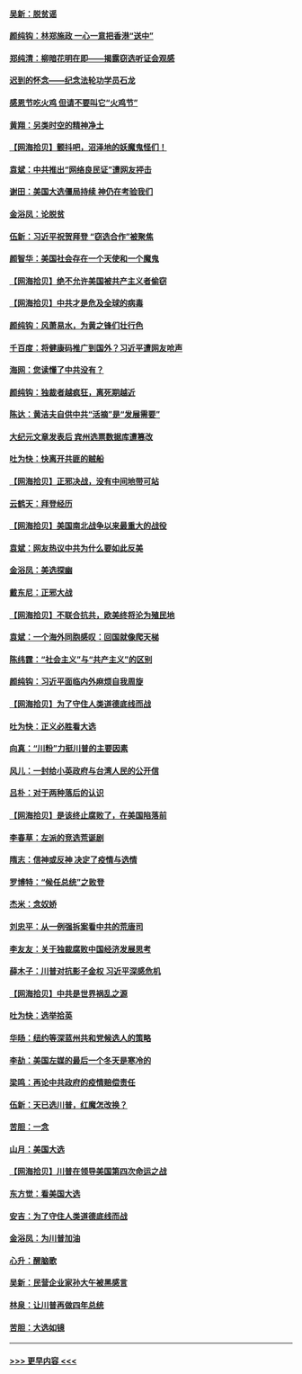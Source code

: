 #### [吴新：脱贫谣](../pages/nsc993/n12580839.md?t=11290102) 
#### [颜纯钩：林郑施政 一心一意把香港“送中”](../pages/nsc993/n12580805.md?t=11290102) 
#### [郑纯清：柳暗花明在即——揭露窃选听证会观感](../pages/nsc993/n12580795.md?t=11290102) 
#### [迟到的怀念——纪念法轮功学员石龙](../pages/nsc993/n12580245.md?t=11290102) 
#### [感恩节吃火鸡  但请不要叫它“火鸡节”](../pages/nsc993/n12580252.md?t=11290102) 
#### [黄翔：另类时空的精神净土](../pages/nsc993/n12578638.md?t=11290102) 
#### [【网海拾贝】颤抖吧，沼泽地的妖魔鬼怪们！](../pages/nsc993/n12578552.md?t=11290102) 
#### [袁斌：中共推出“网络良民证”遭网友抨击](../pages/nsc993/n12578511.md?t=11290102) 
#### [谢田：美国大选僵局持续 神仍在考验我们](../pages/nsc993/n12577432.md?t=11290102) 
#### [金浴凤：论脱贫](../pages/nsc993/n12576386.md?t=11290102) 
#### [伍新：习近平祝贺拜登 “窃选合作”被聚焦](../pages/nsc993/n12576358.md?t=11290102) 
#### [颜智华：美国社会存在一个天使和一个魔鬼](../pages/nsc993/n12574299.md?t=11290102) 
#### [【网海拾贝】绝不允许美国被共产主义者偷窃](../pages/nsc993/n12573396.md?t=11290102) 
#### [【网海拾贝】中共才是危及全球的病毒](../pages/nsc993/n12571204.md?t=11290102) 
#### [颜纯钩：风萧易水，为黄之锋们壮行色](../pages/nsc993/n12571487.md?t=11290102) 
#### [千百度：将健康码推广到国外？习近平遭网友呛声](../pages/nsc993/n12570808.md?t=11290102) 
#### [海网：您读懂了中共没有？](../pages/nsc993/n12570487.md?t=11290102) 
#### [颜纯钩：独裁者越疯狂，离死期越近](../pages/nsc993/n12569055.md?t=11290102) 
#### [陈达：黄洁夫自供中共“活摘”是“发展需要”](../pages/nsc993/n12568541.md?t=11290102) 
#### [大纪元文章发表后 宾州选票数据库遭篡改](../pages/nsc993/n12568105.md?t=11290102) 
#### [吐为快：快离开共匪的贼船](../pages/nsc993/n12568462.md?t=11290102) 
#### [【网海拾贝】正邪决战，没有中间地带可站](../pages/nsc993/n12568439.md?t=11290102) 
#### [云鹤天：拜登经历](../pages/nsc993/n12567294.md?t=11290102) 
#### [【网海拾贝】美国南北战争以来最重大的战役](../pages/nsc993/n12567247.md?t=11290102) 
#### [袁斌：网友热议中共为什么要如此反美](../pages/nsc993/n12567162.md?t=11290102) 
#### [金浴凤：美选探幽](../pages/nsc993/n12567147.md?t=11290102) 
#### [戴东尼：正邪大战](../pages/nsc993/n12567033.md?t=11290102) 
#### [【网海拾贝】不联合抗共，欧美终将沦为殖民地](../pages/nsc993/n12565068.md?t=11290102) 
#### [袁斌：一个海外同胞感叹：回国就像爬天梯](../pages/nsc993/n12564986.md?t=11290102) 
#### [陈纬霆：“社会主义”与“共产主义”的区别](../pages/nsc993/n12562417.md?t=11290102) 
#### [颜纯钩：习近平面临内外麻烦自我周旋](../pages/nsc993/n12563356.md?t=11290102) 
#### [【网海拾贝】为了守住人类道德底线而战](../pages/nsc993/n12562542.md?t=11290102) 
#### [吐为快：正义必胜看大选](../pages/nsc993/n12561967.md?t=11290102) 
#### [向真：“川粉”力挺川普的主要因素](../pages/nsc993/n12560774.md?t=11290102) 
#### [风儿：一封给小英政府与台湾人民的公开信](../pages/nsc993/n12560581.md?t=11290102) 
#### [吕朴：对于两种落后的认识](../pages/nsc993/n12560492.md?t=11290102) 
#### [【网海拾贝】是该终止腐败了，在美国陷落前](../pages/nsc993/n12559936.md?t=11290102) 
#### [李春草：左派的竞选荒诞剧](../pages/nsc993/n12558380.md?t=11290102) 
#### [隋志：信神或反神 决定了疫情与选情](../pages/nsc993/n12558255.md?t=11290102) 
#### [罗博特：“候任总统”之败登](../pages/nsc993/n12558189.md?t=11290102) 
#### [杰米：念奴娇](../pages/nsc993/n12558174.md?t=11290102) 
#### [刘忠平：从一例强拆案看中共的荒唐司](../pages/nsc993/n12558036.md?t=11290102) 
#### [李友友：关于独裁腐败中国经济发展思考](../pages/nsc993/n12558004.md?t=11290102) 
#### [薛木子：川普对抗影子金权 习近平深感危机](../pages/nsc993/n12557342.md?t=11290102) 
#### [【网海拾贝】中共是世界祸乱之源](../pages/nsc993/n12555353.md?t=11290102) 
#### [吐为快：选举拾英](../pages/nsc993/n12555041.md?t=11290102) 
#### [华旸：纽约等深蓝州共和党候选人的策略](../pages/nsc993/n12554309.md?t=11290102) 
#### [李劼：美国左媒的最后一个冬天是寒冷的](../pages/nsc993/n12552947.md?t=11290102) 
#### [梁鸣：再论中共政府的疫情赔偿责任](../pages/nsc993/n12553012.md?t=11290102) 
#### [伍新：天已选川普，红魔怎改换？](../pages/nsc993/n12552970.md?t=11290102) 
#### [苦胆：一念](../pages/nsc993/n12552957.md?t=11290102) 
#### [山月：美国大选](../pages/nsc993/n12552446.md?t=11290102) 
#### [【网海拾贝】川普在领导美国第四次命运之战](../pages/nsc993/n12551973.md?t=11290102) 
#### [东方觉：看美国大选](../pages/nsc993/n12551647.md?t=11290102) 
#### [安吉：为了守住人类道德底线而战](../pages/nsc993/n12551111.md?t=11290102) 
#### [金浴凤：为川普加油](../pages/nsc993/n12551085.md?t=11290102) 
#### [心升：醒脑歌](../pages/nsc993/n12550984.md?t=11290102) 
#### [吴新：民营企业家孙大午被黑感言](../pages/nsc993/n12550656.md?t=11290102) 
#### [林泉：让川普再做四年总统](../pages/nsc993/n12550640.md?t=11290102) 
#### [苦胆：大选如镜](../pages/nsc993/n12550630.md?t=11290102) 

----
#### [ >>> 更早内容 <<< ](../indexes/nsc993-earlier.md)
